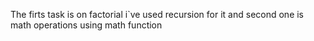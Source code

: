 The firts task is on factorial i`ve used recursion for it and second one is math operations using math function

